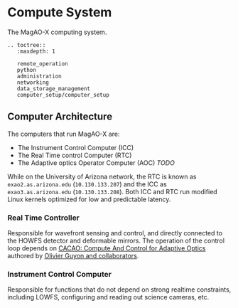 # Compute System

The MagAO-X computing system.

```eval_rst
.. toctree::
   :maxdepth: 1

   remote_operation
   python
   administration
   networking
   data_storage_management
   computer_setup/computer_setup
```
   
## Computer Architecture

The computers that run MagAO-X are:

  * The Instrument Control Computer (ICC)
  * The Real Time control Computer (RTC)
  * The Adaptive optics Operator Computer (AOC) *TODO*

While on the University of Arizona network, the RTC is known as `exao2.as.arizona.edu` (`10.130.133.207`) and the ICC as `exao3.as.arizona.edu` (`10.130.133.208`). Both ICC and RTC run modified Linux kernels optimized for low and predictable latency.

### Real Time Controller

Responsible for wavefront sensing and control, and directly connected to the HOWFS detector and deformable mirrors. The operation of the control loop depends on [CACAO: Compute And Control for Adaptive Optics](https://github.com/cacao-org/cacao) authored by [Olivier Guyon and collaborators](https://github.com/cacao-org/cacao/graphs/contributors).

### Instrument Control Computer

Responsible for functions that do not depend on strong realtime constraints, including LOWFS, configuring and reading out science cameras, etc.




